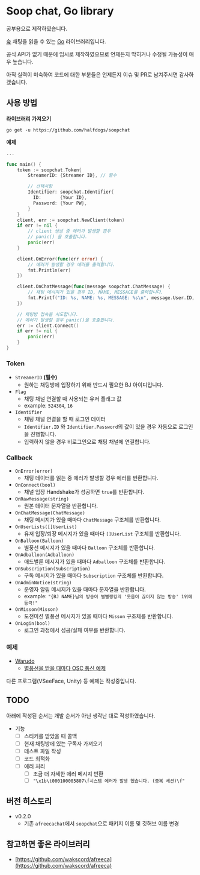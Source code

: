 # Soop chat, Go library
공부용으로 제작하였습니다.

[숲](https://sooplive.co.kr) 채팅을 읽을 수 있는 [Go](https://go.dev) 라이브러리입니다.

공식 API가 없기 때문에 임시로 제작하였으므로 언제든지 막히거나 수정될 가능성이 매우 높습니다.

아직 실력이 미숙하여 코드에 대한 부분들은 언제든지 이슈 및 PR로 남겨주시면 감사하겠습니다.

## 사용 방법
**라이브러리 가져오기**

`go get -u https://github.com/halfdogs/soopchat`

**예제**
```go
...

func main() {
    token := soopchat.Token{
        StreamerID: {Streamer ID}, // 필수

        // 선택사항
        Identifier: soopchat.Identifier{
          ID:       {Your ID},
          Password: {Your PW},
        }
    }
    client, err := soopchat.NewClient(token)
    if err != nil {
        // client 생성 중 에러가 발생할 경우
        // panic() 을 호출합니다.
        panic(err)
    }

    client.OnError(func(err error) {
        // 에러가 발생할 경우 에러를 출력합니다.
        fmt.Println(err)
    })

    client.OnChatMessage(func(message soopchat.ChatMessage) {
        // 채팅 메시지가 있을 경우 ID, NAME, MESSAGE를 출력합니다.
        fmt.Printf("ID: %s, NAME: %s, MESSAGE: %s\n", message.User.ID, message.User.Name, message.Message)
    })

    // 채팅방 접속을 시도합니다.
    // 에러가 발생할 경우 panic()을 호출합니다.
    err := client.Connect()
    if err != nil {
        panic(err)
    }
}
```

### Token
- `StreamerID` **(필수)**
  - 원하는 채팅방에 입장하기 위해 반드시 필요한 BJ 아이디입니다.
- `Flag`
  - 채팅 채널 연결할 때 사용되는 유저 플래그 값
  - example: `524304`, `16`
- `Identifier`
  - 채팅 채널 연결을 할 때 로그인 데이터
  - `Identifier.ID` 와 `Identifier.Password`의 값이 있을 경우 자동으로 로그인을 진행합니다.
  - 입력하지 않을 경우 비로그인으로 채팅 채널에 연결합니다.

### Callback
- `OnError(error)`
  - 채팅 데이터를 읽는 중 에러가 발생할 경우 에러를 반환합니다.
- `OnConnect(bool)`
  - 채널 입장 Handshake가 성공하면 `true`를 반환합니다.
- `OnRawMessage(string)`
  - 원본 데이터 문자열을 반환합니다.
- `OnChatMessage(ChatMessage)`
  - 채팅 메시지가 있을 때마다 `ChatMessage` 구조체를 반환합니다.
- `OnUserLists([]UserList)`
  - 유저 입장/퇴장 메시지가 있을 때마다 `[]UserList` 구조체를 반환합니다.
- `OnBalloon(Balloon)`
  - 별풍선 메시지가 있을 때마다 `Balloon` 구조체를 반환합니다.
- `OnAdballoon(Adballoon)`
  - 애드벌룬 메시지가 있을 때마다 `Adballoon` 구조체를 반환합니다.
- `OnSubscription(Subscription)`
  - 구독 메시지가 있을 때마다 `Subscription` 구조체를 반환합니다.
- `OnAdminNotice(string)`
  - 운영자 알림 메시지가 있을 때마다 문자열을 반환합니다.
  - example: `"{BJ NAME}님의 방송이 별별랭킹의 '웃음이 끊이지 않는 방송' 1위에 등극!"`
- `OnMisson(Misson)`
  - 도전미션 별풍선 메시지가 있을 때마다 `Misson` 구조체를 반환합니다.
- `OnLogin(bool)`
  - 로그인 과정에서 성공/실패 여부를 반환합니다.

### 예제
- [Warudo](https://warudo.app)
  - [별풍선을 받을 때마다 OSC 통신 예제](https://github.com/halfdogs/afreeca-warudo)

다른 프로그램(VSeeFace, Unity) 등 예제는 작성중입니다.


## TODO
아래에 작성된 순서는 개발 순서가 아닌 생각난 대로 작성하였습니다.

- 기능
  - [ ] 스티커를 받았을 때 콜백
  - [ ] 현재 채팅방에 있는 구독자 가져오기
  - [ ] 테스트 파일 작성
  - [ ] 코드 최적화
  - [ ] 에러 처리
    - [ ] 조금 더 자세한 에러 메시지 반환
    - [ ] `"\x1b\t000100005807\f시스템 에러가 발생 했습니다. (중복 세션)\f"`

## 버전 히스토리
- v0.2.0
  - 기존 `afreecachat`에서 `soopchat`으로 패키지 이름 및 깃허브 이름 변경

## 참고하면 좋은 라이브러리
- [https://github.com/wakscord/afreeca](https://github.com/wakscord/afreeca)
